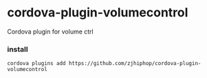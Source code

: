 # cordova-plugin-volumecontrol
Cordova plugin for volume ctrl


### install 

```
cordova plugins add https://github.com/zjhiphop/cordova-plugin-volumecontrol
```
